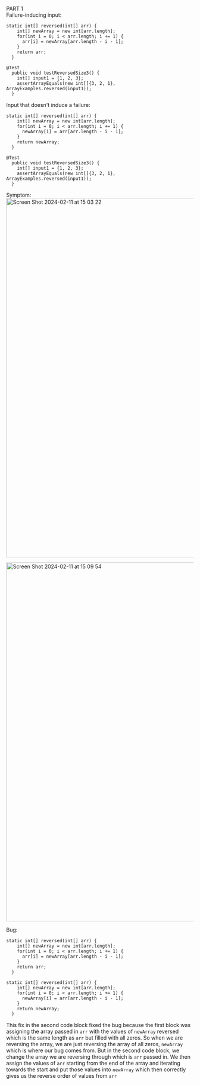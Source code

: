 PART 1 <br>
Failure-inducing input: <br>
```
static int[] reversed(int[] arr) {
    int[] newArray = new int[arr.length];
    for(int i = 0; i < arr.length; i += 1) {
      arr[i] = newArray[arr.length - i - 1];
    }
    return arr;
  }

@Test
  public void testReversedSize3() {
    int[] input1 = {1, 2, 3};
    assertArrayEquals(new int[]{3, 2, 1}, ArrayExamples.reversed(input1));
  }
```

Input that doesn't induce a failure: <br>
```
static int[] reversed(int[] arr) {
    int[] newArray = new int[arr.length];
    for(int i = 0; i < arr.length; i += 1) {
      newArray[i] = arr[arr.length - i - 1];
    }
    return newArray;
  }

@Test
  public void testReversedSize3() {
    int[] input1 = {1, 2, 3};
    assertArrayEquals(new int[]{3, 2, 1}, ArrayExamples.reversed(input1));
  }
```

Symptom: <br>
<img width="962" alt="Screen Shot 2024-02-11 at 15 03 22" src="https://github.com/colinsutedja/cse15l-lab-reports/assets/156348859/0854c0de-e7a1-48bf-88c2-e52ceccb6f47"> <br>

<img width="961" alt="Screen Shot 2024-02-11 at 15 09 54" src="https://github.com/colinsutedja/cse15l-lab-reports/assets/156348859/3352eddb-76d4-4222-9d66-80f634eb4f02"> <br>

Bug: <br>
```
static int[] reversed(int[] arr) {
    int[] newArray = new int[arr.length];
    for(int i = 0; i < arr.length; i += 1) {
      arr[i] = newArray[arr.length - i - 1];
    }
    return arr;
  }

static int[] reversed(int[] arr) {
    int[] newArray = new int[arr.length];
    for(int i = 0; i < arr.length; i += 1) {
      newArray[i] = arr[arr.length - i - 1];
    }
    return newArray;
  }
```

This fix in the second code block fixed the bug because the first block was assigning the array passed in `arr` with the values of `newArray` reversed which is the same length as `arr` but filled with all zeros. So when we are reversing the array, we are just reversing the array of all zeros, `newArray` which is where our bug comes from. But in the second code block, we change the array we are reversing through which is `arr` passed in. We then assign the values of `arr` starting from the end of the array and iterating towards the start and put those values into `newArray` which then correctly gives us the reverse order of values from `arr`
